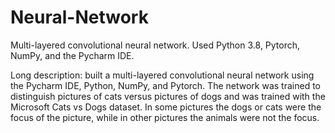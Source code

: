# Neural-Network
Multi-layered convolutional neural network.  Used Python 3.8, Pytorch, NumPy, and the Pycharm IDE.

Long description: built a multi-layered convolutional neural network using the Pycharm IDE, Python, NumPy, and Pytorch. The network was
trained to distinguish pictures of cats versus pictures of dogs and was trained with the Microsoft Cats vs Dogs
dataset. In some pictures the dogs or cats were the focus of the picture, while in other pictures the animals were not
the focus.
